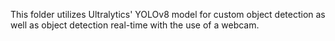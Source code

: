 This folder utilizes Ultralytics' YOLOv8 model for custom object detection as well as object detection real-time
with the use of a webcam.